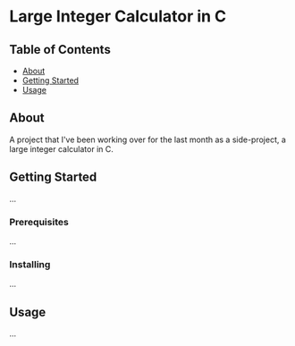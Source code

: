 # Large Integer Calculator in C

## Table of Contents

- [About](#about)
- [Getting Started](#getting_started)
- [Usage](#usage)

## About <a name = "about"></a>

A project that I've been working over for the last month as a side-project, a large integer calculator in C.

## Getting Started <a name = "getting_started"></a>

...

### Prerequisites

...

### Installing

...

## Usage <a name = "usage"></a>

...